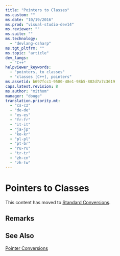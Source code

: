 ```yaml
---
title: "Pointers to Classes"
ms.custom: ""
ms.date: "10/19/2016"
ms.prod: "visual-studio-dev14"
ms.reviewer: ""
ms.suite: ""
ms.technology: 
  - "devlang-csharp"
ms.tgt_pltfrm: ""
ms.topic: "article"
dev_langs: 
  - "C++"
helpviewer_keywords: 
  - "pointers, to classes"
  - "classes [C++], pointers"
ms.assetid: b697fcc1-9580-48e1-98b5-802d7a7c3619
caps.latest.revision: 8
ms.author: "mithom"
manager: "douge"
translation.priority.mt: 
  - "cs-cz"
  - "de-de"
  - "es-es"
  - "fr-fr"
  - "it-it"
  - "ja-jp"
  - "ko-kr"
  - "pl-pl"
  - "pt-br"
  - "ru-ru"
  - "tr-tr"
  - "zh-cn"
  - "zh-tw"
---
```

# Pointers to Classes
This content has moved to [Standard Conversions](../Topic/Standard%20Conversions.md).  
  
## Remarks  
  
## See Also  
 [Pointer Conversions](../misc/pointer-conversions-cpp.md)